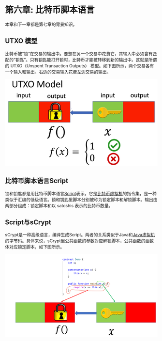 # 第六章: 比特币脚本语言

本章和下一章都是第七章的背景知识。

## UTXO 模型

比特币被“锁”在交易的输出中。要想在另一个交易中花费它，其输入中必须含有匹配的“钥匙”。只有钥匙能打开锁时，比特币才能被转移到新的输出中。这就是所谓的 UTXO（Unspent Transaction Outputs） 模型。如下图所示，两个交易各有一个输入和输出。右边的交易输入花费左边交易的输出。


<img src="https://github.com/sCrypt-Inc/image-hosting/blob/master/learn-scrypt-courses/02.png?raw=true" width="600">

## 比特币脚本语言Script

锁和钥匙都是用比特币脚本语言[Script](https://wiki.bitcoinsv.io/index.php/Script)表示。它是[比特币虚拟机](https://blog.csdn.net/freedomhero/article/details/106801904)的指令集，是一种类似于汇编的低级语言。锁和钥匙里脚本分别被称为锁定脚本和解锁脚本。输出由两部分组成：锁定脚本和以 satoshis 表示的比特币数量。

## Script与sCrypt

sCrypt是一种高级语言，编译生成Script。两者的关系类似于Java和[Java虚拟机](https://en.wikipedia.org/wiki/Java_virtual_machine)的字节码。具体来说，sCrypt里公共函数的参数对应解锁脚本，公共函数的函数体对应锁定脚本，如下图所示。

<img src="https://github.com/sCrypt-Inc/image-hosting/blob/master/learn-scrypt-courses/01.png?raw=true" width="600">